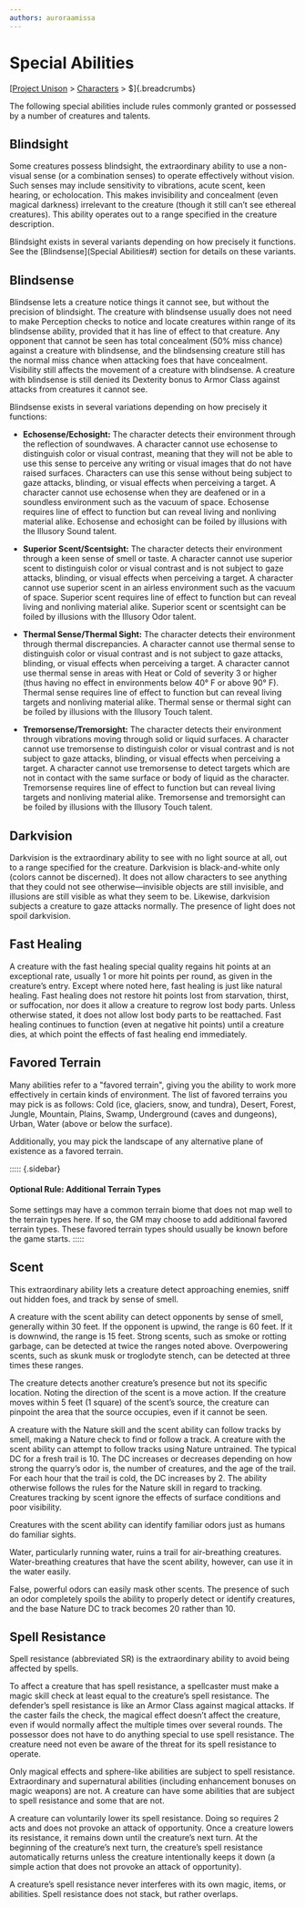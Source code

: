 ```yaml
---
authors: auroraamissa
---
```


# Special Abilities
[[Project Unison]() > [Characters]() > $]{.breadcrumbs}

The following special abilities include rules commonly granted or possessed by a number of creatures and talents.

## Blindsight

Some creatures possess blindsight, the extraordinary ability to use a non-visual sense (or a combination senses) to operate effectively without vision. Such senses may include sensitivity to vibrations, acute scent, keen hearing, or echolocation. This makes invisibility and concealment (even magical darkness) irrelevant to the creature (though it still can’t see ethereal creatures). This ability operates out to a range specified in the creature description.

Blindsight exists in several variants depending on how precisely it functions. See the [Blindsense](Special Abilities#) section for details on these variants.

## Blindsense

Blindsense lets a creature notice things it cannot see, but without the precision of blindsight. The creature with blindsense usually does not need to make Perception checks to notice and locate creatures within range of its blindsense ability, provided that it has line of effect to that creature. Any opponent that cannot be seen has total concealment (50% miss chance) against a creature with blindsense, and the blindsensing creature still has the normal miss chance when attacking foes that have concealment. Visibility still affects the movement of a creature with blindsense. A creature with blindsense is still denied its Dexterity bonus to Armor Class against attacks from creatures it cannot see.

Blindsense exists in several variations depending on how precisely it functions:

* **Echosense/Echosight:** The character detects their environment through the reflection of soundwaves. A character cannot use echosense to distinguish color or visual contrast, meaning that they will not be able to use this sense to perceive any writing or visual images that do not have raised surfaces. Characters can use this sense without being subject to gaze attacks, blinding, or visual effects when perceiving a target. A character cannot use echosense when they are deafened or in a soundless environment such as the vacuum of space. Echosense requires line of effect to function but can reveal living and nonliving material alike. Echosense and echosight can be foiled by illusions with the Illusory Sound talent.

* **Superior Scent/Scentsight:** The character detects their environment through a keen sense of smell or taste. A character cannot use superior scent to distinguish color or visual contrast and is not subject to gaze attacks, blinding, or visual effects when perceiving a target. A character cannot use superior scent in an airless environment such as the vacuum of space. Superior scent requires line of effect to function but can reveal living and nonliving material alike. Superior scent or scentsight can be foiled by illusions with the Illusory Odor talent.

* **Thermal Sense/Thermal Sight:** The character detects their environment through thermal discrepancies. A character cannot use thermal sense to distinguish color or visual contrast and is not subject to gaze attacks, blinding, or visual effects when perceiving a target. A character cannot use thermal sense in areas with Heat or Cold of severity 3 or higher (thus having no effect in environments below 40° F or above 90° F). Thermal sense requires line of effect to function but can reveal living targets and nonliving material alike. Thermal sense or thermal sight can be foiled by illusions with the Illusory Touch talent.

* **Tremorsense/Tremorsight:** The character detects their environment through vibrations moving through solid or liquid surfaces. A character cannot use tremorsense to distinguish color or visual contrast and is not subject to gaze attacks, blinding, or visual effects when perceiving a target. A character cannot use tremorsense to detect targets which are not in contact with the same surface or body of liquid as the character. Tremorsense requires line of effect to function but can reveal living targets and nonliving material alike. Tremorsense and tremorsight can be foiled by illusions with the Illusory Touch talent.

## Darkvision

Darkvision is the extraordinary ability to see with no light source at all, out to a range specified for the creature. Darkvision is black-and-white only (colors cannot be discerned). It does not allow characters to see anything that they could not see otherwise—invisible objects are still invisible, and illusions are still visible as what they seem to be. Likewise, darkvision subjects a creature to gaze attacks normally. The presence of light does not spoil darkvision.

## Fast Healing

A creature with the fast healing special quality regains hit points at an exceptional rate, usually 1 or more hit points per round, as given in the creature’s entry. Except where noted here, fast healing is just like natural healing. Fast healing does not restore hit points lost from starvation, thirst, or suffocation, nor does it allow a creature to regrow lost body parts. Unless otherwise stated, it does not allow lost body parts to be reattached. Fast healing continues to function (even at negative hit points) until a creature dies, at which point the effects of fast healing end immediately.

## Favored Terrain

Many abilities refer to a "favored terrain", giving you the ability to work more effectively in certain kinds of environment. The list of favored terrains you may pick is as follows: Cold (ice, glaciers, snow, and tundra), Desert, Forest, Jungle, Mountain, Plains, Swamp, Underground (caves and dungeons), Urban, Water (above or below the surface).

Additionally, you may pick the landscape of any alternative plane of existence as a favored terrain.

::::: {.sidebar}
#### Optional Rule: Additional Terrain Types

Some settings may have a common terrain biome that does not map well to the terrain types here. If so, the GM may choose to add additional favored terrain types. These favored terrain types should usually be known before the game starts.
:::::

## Scent

This extraordinary ability lets a creature detect approaching enemies, sniff out hidden foes, and track by sense of smell.

A creature with the scent ability can detect opponents by sense of smell, generally within 30 feet. If the opponent is upwind, the range is 60 feet. If it is downwind, the range is 15 feet. Strong scents, such as smoke or rotting garbage, can be detected at twice the ranges noted above. Overpowering scents, such as skunk musk or troglodyte stench, can be detected at three times these ranges.

The creature detects another creature’s presence but not its specific location. Noting the direction of the scent is a move action. If the creature moves within 5 feet (1 square) of the scent’s source, the creature can pinpoint the area that the source occupies, even if it cannot be seen.

A creature with the Nature skill and the scent ability can follow tracks by smell, making a Nature check to find or follow a track. A creature with the scent ability can attempt to follow tracks using Nature untrained. The typical DC for a fresh trail is 10. The DC increases or decreases depending on how strong the quarry’s odor is, the number of creatures, and the age of the trail. For each hour that the trail is cold, the DC increases by 2. The ability otherwise follows the rules for the Nature skill in regard to tracking. Creatures tracking by scent ignore the effects of surface conditions and poor visibility.

Creatures with the scent ability can identify familiar odors just as humans do familiar sights.

Water, particularly running water, ruins a trail for air-breathing creatures. Water-breathing creatures that have the scent ability, however, can use it in the water easily.

False, powerful odors can easily mask other scents. The presence of such an odor completely spoils the ability to properly detect or identify creatures, and the base Nature DC to track becomes 20 rather than 10.

## Spell Resistance

Spell resistance (abbreviated SR) is the extraordinary ability to avoid being affected by spells.

To affect a creature that has spell resistance, a spellcaster must make a magic skill check at least equal to the creature’s spell resistance. The defender’s spell resistance is like an Armor Class against magical attacks. If the caster fails the check, the magical effect doesn’t affect the creature, even if would normally affect the multiple times over several rounds. The possessor does not have to do anything special to use spell resistance. The creature need not even be aware of the threat for its spell resistance to operate.

Only magical effects and sphere-like abilities are subject to spell resistance. Extraordinary and supernatural abilities (including enhancement bonuses on magic weapons) are not. A creature can have some abilities that are subject to spell resistance and some that are not.

A creature can voluntarily lower its spell resistance. Doing so requires 2 acts and does not provoke an attack of opportunity. Once a creature lowers its resistance, it remains down until the creature’s next turn. At the beginning of the creature’s next turn, the creature’s spell resistance automatically returns unless the creature intentionally keeps it down (a simple action that does not provoke an attack of opportunity).

A creature’s spell resistance never interferes with its own magic, items, or abilities.  Spell resistance does not stack, but rather overlaps.
